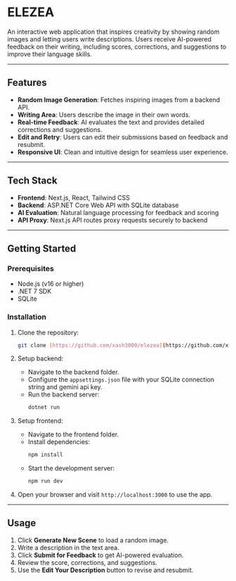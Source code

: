 # ELEZEA

An interactive web application that inspires creativity by showing random images and letting users write descriptions. Users receive AI-powered feedback on their writing, including scores, corrections, and suggestions to improve their language skills.

---

## Features

* **Random Image Generation**: Fetches inspiring images from a backend API.
* **Writing Area**: Users describe the image in their own words.
* **Real-time Feedback**: AI evaluates the text and provides detailed corrections and suggestions.
* **Edit and Retry**: Users can edit their submissions based on feedback and resubmit.
* **Responsive UI**: Clean and intuitive design for seamless user experience.

---

## Tech Stack

* **Frontend**: Next.js, React, Tailwind CSS
* **Backend**: ASP.NET Core Web API with SQLite database
* **AI Evaluation**: Natural language processing for feedback and scoring
* **API Proxy**: Next.js API routes proxy requests securely to backend

---

## Getting Started

### Prerequisites

* Node.js (v16 or higher)
* .NET 7 SDK
* SQLite

### Installation

1.  Clone the repository:
    ```bash
    git clone [https://github.com/xash3000/elezea](https://github.com/xash3000/elezea)
    ```

2.  Setup backend:
    * Navigate to the backend folder.
    * Configure the `appsettings.json` file with your SQLite connection string and gemini api key.
    * Run the backend server:
        ```bash
        dotnet run
        ```

3.  Setup frontend:
    * Navigate to the frontend folder.
    * Install dependencies:
        ```bash
        npm install
        ```
    * Start the development server:
        ```bash
        npm run dev
        ```

4.  Open your browser and visit `http://localhost:3000` to use the app.

---

## Usage

1.  Click **Generate New Scene** to load a random image.
2.  Write a description in the text area.
3.  Click **Submit for Feedback** to get AI-powered evaluation.
4.  Review the score, corrections, and suggestions.
5.  Use the **Edit Your Description** button to revise and resubmit.
